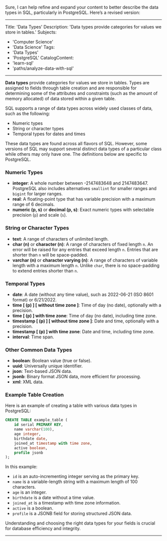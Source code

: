 Sure, I can help refine and expand your content to better describe the data types in SQL, particularly in PostgreSQL. Here’s a revised version:

---

Title: 'Data Types'
Description: 'Data types provide categories for values we store in tables.'
Subjects:
  - 'Computer Science'
  - 'Data Science'
Tags:
  - 'Data Types'
  - 'PostgreSQL'
CatalogContent:
  - 'learn-sql'
  - 'paths/analyze-data-with-sql'
---

**Data types** provide categories for values we store in tables. Types are assigned to fields through table creation and are responsible for determining some of the attributes and constraints (such as the amount of memory allocated) of data stored within a given table.

SQL supports a range of data types across widely used classes of data, such as the following:

- Numeric types
- String or character types
- Temporal types for dates and times

These data types are found across all flavors of SQL. However, some versions of SQL may support several distinct data types of a particular class while others may only have one. The definitions below are specific to PostgreSQL.

### Numeric Types
- **integer**: A whole number between -2147483648 and 2147483647. PostgreSQL also includes alternatives `smallint` for smaller ranges and `bigint` for larger ranges.
- **real**: A floating-point type that has variable precision with a maximum range of 6 decimals.
- **numeric (p, s)** or **decimal (p, s)**: Exact numeric types with selectable precision (`p`) and scale (`s`).

### String or Character Types
- **text**: A range of characters of unlimited length.
- **char (n)** or **character (n)**: A range of characters of fixed length `n`. An error will be raised for any entries that exceed length `n`. Entries that are shorter than `n` will be space-padded.
- **varchar (n)** or **character varying (n)**: A range of characters of variable length with a maximum length `n`. Unlike `char`, there is no space-padding to extend entries shorter than `n`.

### Temporal Types
- **date**: A date (without any time value), such as 2022-06-21 (ISO 8601 format) or 6/21/2022.
- **time [ (p) ] [ without time zone ]**: Time of day (no date), optionally with a precision.
- **time [ (p) ] with time zone**: Time of day (no date), including time zone.
- **timestamp [ (p) ] [ without time zone ]**: Date and time, optionally with a precision.
- **timestamp [ (p) ] with time zone**: Date and time, including time zone.
- **interval**: Time span.

### Other Common Data Types
- **boolean**: Boolean value (true or false).
- **uuid**: Universally unique identifier.
- **json**: Text-based JSON data.
- **jsonb**: Binary format JSON data, more efficient for processing.
- **xml**: XML data.

### Example Table Creation
Here is an example of creating a table with various data types in PostgreSQL:

```sql
CREATE TABLE example_table (
    id serial PRIMARY KEY,
    name varchar(100),
    age integer,
    birthdate date,
    joined_at timestamp with time zone,
    active boolean,
    profile jsonb
);
```

In this example:
- `id` is an auto-incrementing integer serving as the primary key.
- `name` is a variable-length string with a maximum length of 100 characters.
- `age` is an integer.
- `birthdate` is a date without a time value.
- `joined_at` is a timestamp with time zone information.
- `active` is a boolean.
- `profile` is a JSONB field for storing structured JSON data.

Understanding and choosing the right data types for your fields is crucial for database efficiency and integrity.

---
